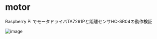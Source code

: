 # motor
Raspberry Pi でモータドライバTA7291Pと距離センサHC-SR04の動作検証


![image](https://user-images.githubusercontent.com/12773136/43671492-1ebb6004-97d6-11e8-98ca-0a3a3e7e2848.png)

